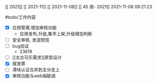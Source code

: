 [[ 2021]]
[[ 2021-11]]
[[ 2021-11-08]]
[[ 45 周- 2021]]
 2021-11-08 09:21:23
 
   #todo/工作内容
- [x] 应用管理,增加审核功能
	- 应用发布,升级,集市上架,升级增加判断
- [ ] 安全审核, 发送短信
- [ ] bug验证
	- 23619
- [ ] [[太古可乐需求]]原型设计
- [x] 报发票
- [ ] 滑块认证合并到主分支上
- [x] 审核功能与web端联调
